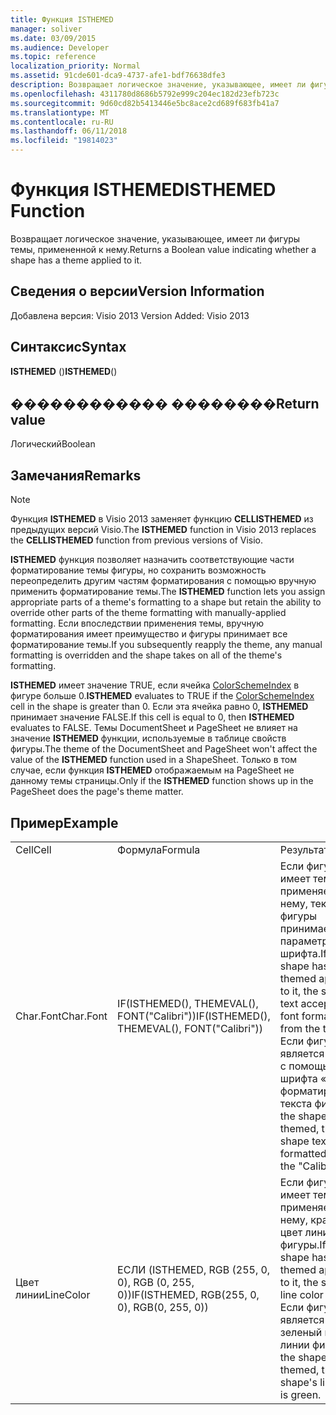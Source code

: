 ```yaml
---
title: Функция ISTHEMED
manager: soliver
ms.date: 03/09/2015
ms.audience: Developer
ms.topic: reference
localization_priority: Normal
ms.assetid: 91cde601-dca9-4737-afe1-bdf76638dfe3
description: Возвращает логическое значение, указывающее, имеет ли фигуры темы, примененной к нему.
ms.openlocfilehash: 4311780d8686b5792e999c204ec182d23efb723c
ms.sourcegitcommit: 9d60cd82b5413446e5bc8ace2cd689f683fb41a7
ms.translationtype: MT
ms.contentlocale: ru-RU
ms.lasthandoff: 06/11/2018
ms.locfileid: "19814023"
---
```

# <a name="isthemed-function"></a><span data-ttu-id="6c989-103">Функция ISTHEMED</span><span class="sxs-lookup"><span data-stu-id="6c989-103">ISTHEMED Function</span></span>

<span data-ttu-id="6c989-104">Возвращает логическое значение, указывающее, имеет ли фигуры темы, примененной к нему.</span><span class="sxs-lookup"><span data-stu-id="6c989-104">Returns a Boolean value indicating whether a shape has a theme applied to it.</span></span> 
  
## <a name="version-information"></a><span data-ttu-id="6c989-105">Сведения о версии</span><span class="sxs-lookup"><span data-stu-id="6c989-105">Version Information</span></span>

<span data-ttu-id="6c989-106">Добавлена версия: Visio 2013
</span><span class="sxs-lookup"><span data-stu-id="6c989-106">Version Added: Visio 2013</span></span> 
  
## <a name="syntax"></a><span data-ttu-id="6c989-107">Синтаксис</span><span class="sxs-lookup"><span data-stu-id="6c989-107">Syntax</span></span>

 <span data-ttu-id="6c989-108">**ISTHEMED** ()</span><span class="sxs-lookup"><span data-stu-id="6c989-108">**ISTHEMED**()</span></span>
  
## <a name="return-value"></a><span data-ttu-id="6c989-109">������������ ��������</span><span class="sxs-lookup"><span data-stu-id="6c989-109">Return value</span></span>

<span data-ttu-id="6c989-110">Логический</span><span class="sxs-lookup"><span data-stu-id="6c989-110">Boolean</span></span>
  
## <a name="remarks"></a><span data-ttu-id="6c989-111">Замечания</span><span class="sxs-lookup"><span data-stu-id="6c989-111">Remarks</span></span>

> [!NOTE]
> <span data-ttu-id="6c989-112">Функция **ISTHEMED** в Visio 2013 заменяет функцию **CELLISTHEMED** из предыдущих версий Visio.</span><span class="sxs-lookup"><span data-stu-id="6c989-112">The **ISTHEMED** function in Visio 2013 replaces the **CELLISTHEMED** function from previous versions of Visio.</span></span> 
  
<span data-ttu-id="6c989-113">**ISTHEMED** функция позволяет назначить соответствующие части форматирование темы фигуры, но сохранить возможность переопределить другим частям форматирования с помощью вручную применить форматирование темы.</span><span class="sxs-lookup"><span data-stu-id="6c989-113">The **ISTHEMED** function lets you assign appropriate parts of a theme's formatting to a shape but retain the ability to override other parts of the theme formatting with manually-applied formatting.</span></span> <span data-ttu-id="6c989-114">Если впоследствии применения темы, вручную форматирования имеет преимущество и фигуры принимает все форматирование темы.</span><span class="sxs-lookup"><span data-stu-id="6c989-114">If you subsequently reapply the theme, any manual formatting is overridden and the shape takes on all of the theme's formatting.</span></span> 
  
 <span data-ttu-id="6c989-115">**ISTHEMED** имеет значение TRUE, если ячейка [ColorSchemeIndex](colorschemeindex-cell-theme-properties-section.md) в фигуре больше 0.</span><span class="sxs-lookup"><span data-stu-id="6c989-115">**ISTHEMED** evaluates to TRUE if the [ColorSchemeIndex](colorschemeindex-cell-theme-properties-section.md) cell in the shape is greater than 0.</span></span> <span data-ttu-id="6c989-116">Если эта ячейка равно 0, **ISTHEMED** принимает значение FALSE.</span><span class="sxs-lookup"><span data-stu-id="6c989-116">If this cell is equal to 0, then **ISTHEMED** evaluates to FALSE.</span></span> <span data-ttu-id="6c989-117">Темы DocumentSheet и PageSheet не влияет на значение **ISTHEMED** функции, используемые в таблице свойств фигуры.</span><span class="sxs-lookup"><span data-stu-id="6c989-117">The theme of the DocumentSheet and PageSheet won't affect the value of the **ISTHEMED** function used in a ShapeSheet.</span></span> <span data-ttu-id="6c989-118">Только в том случае, если функция **ISTHEMED** отображаемым на PageSheet не данному темы страницы.</span><span class="sxs-lookup"><span data-stu-id="6c989-118">Only if the **ISTHEMED** function shows up in the PageSheet does the page's theme matter.</span></span> 
  
## <a name="example"></a><span data-ttu-id="6c989-119">Пример</span><span class="sxs-lookup"><span data-stu-id="6c989-119">Example</span></span>

||||
|:-----|:-----|:-----|
|<span data-ttu-id="6c989-120">Cell</span><span class="sxs-lookup"><span data-stu-id="6c989-120">Cell</span></span>  <br/> |<span data-ttu-id="6c989-121">Формула</span><span class="sxs-lookup"><span data-stu-id="6c989-121">Formula</span></span>  <br/> |<span data-ttu-id="6c989-122">Результат</span><span class="sxs-lookup"><span data-stu-id="6c989-122">Result</span></span>  <br/> |
|<span data-ttu-id="6c989-123">Char.Font</span><span class="sxs-lookup"><span data-stu-id="6c989-123">Char.Font</span></span>  <br/> |<span data-ttu-id="6c989-124">IF(ISTHEMED(), THEMEVAL(), FONT("Calibri"))</span><span class="sxs-lookup"><span data-stu-id="6c989-124">IF(ISTHEMED(), THEMEVAL(), FONT("Calibri"))</span></span>  <br/> |<span data-ttu-id="6c989-125">Если фигура имеет темой применяется к нему, текст фигуры принимает параметры темы шрифта.</span><span class="sxs-lookup"><span data-stu-id="6c989-125">If the shape has a themed applied to it, the shape text accepts the font formatting from the theme.</span></span> <span data-ttu-id="6c989-126">Если фигура не является темой, с помощью шрифта «Calibri» форматирования текста фигуры.</span><span class="sxs-lookup"><span data-stu-id="6c989-126">If the shape is not themed, the shape text is formatted with the "Calibri" font.</span></span>  <br/> |
|<span data-ttu-id="6c989-127">Цвет линии</span><span class="sxs-lookup"><span data-stu-id="6c989-127">LineColor</span></span>  <br/> |<span data-ttu-id="6c989-128">ЕСЛИ (ISTHEMED, RGB (255, 0, 0), RGB (0, 255, 0))</span><span class="sxs-lookup"><span data-stu-id="6c989-128">IF(ISTHEMED, RGB(255, 0, 0), RGB(0, 255, 0))</span></span>  <br/> |<span data-ttu-id="6c989-129">Если фигура имеет темой применяется к нему, красный цвет линии фигуры.</span><span class="sxs-lookup"><span data-stu-id="6c989-129">If the shape has a themed applied to it, the shape's line color is red.</span></span> <span data-ttu-id="6c989-130">Если фигура не является темой, зеленый цвет линии фигуры.</span><span class="sxs-lookup"><span data-stu-id="6c989-130">If the shape is not themed, the shape's line color is green.</span></span>  <br/> |
   

